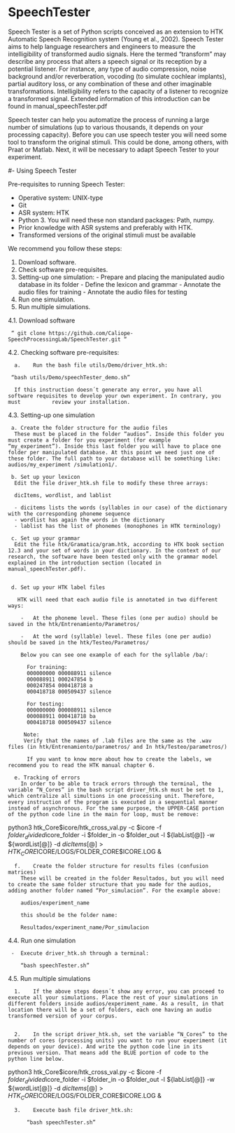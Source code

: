 # SpeechTester

Speech Tester is a set of Python scripts conceived as an extension to HTK Automatic Speech Recognition system (Young et al., 2002). Speech Tester aims to help language researchers and engineers to measure the intelligibility of transformed audio signals. Here the termed “transform” may describe any process that alters a speech signal or its reception by a potential listener. For instance, any type of audio compression, noise background and/or reverberation, vocoding (to simulate cochlear implants), partial auditory loss, or any combination of these and other imaginable transformations. Intelligibility refers to the capacity of a listener to recognize a transformed signal. Extended information of this introduction can be found in manual_speechTester.pdf

Speech tester can help you automatize the process of running a large number of simulations (up to various thousands, it depends on your processing capacity). Before you can use speech tester you will need some tool to transform the original stimuli. This could be done, among others, with Praat or Matlab. Next, it will be necessary to adapt Speech Tester to your experiment.  


#- Using Speech Tester

  Pre-requisites to running Speech Tester:
   - Operative system: UNIX-type
   - Git
   - ASR system: HTK 
   - Python 3. You will need these non standard packages: Path, numpy.
   - Prior knowledge with ASR systems and preferably with HTK.
   - Transformed versions of the original stimuli must be available 


  We recommend you follow these steps:
  1.	Download software.
  2.	Check software pre-requisites.
  3.	Setting-up one simulation:
    - Prepare and placing the manipulated audio database in its folder
    - Define the lexicon and grammar
    - Annotate the audio files for training
    - Annotate the audio files for testing
  4.	Run one simulation.
  5.	Run multiple simulations.
  
  
  4.1.	Download software

     “ git clone https://github.com/Caliope-SpeechProcessingLab/SpeechTester.git “

  4.2.	Checking software pre-requisites:

      a.	Run the bash file utils/Demo/driver_htk.sh:

     “bash utils/Demo/speechTester_demo.sh”

      If this instruction doesn´t generate any error, you have all software requisites to develop your own experiment. In contrary, you must          review your installation.



   4.3.	Setting-up one simulation

     a.	Create the folder structure for the audio files
      These must be placed in the folder “audios”. Inside this folder you must create a folder for you experiment (for example   “my_experiment”). Inside this last folder you will have to place one folder per manipulated database. At this point we need just one of these folder. The full path to your database will be something like: audios/my_experiment /simulation1/. 

     b.	Set up your lexicon
      Edit the file driver_htk.sh file to modify these three arrays: 

      dicItems, wordlist, and lablist

      -	dicitems lists the words (syllables in our case) of the dictionary with the corresponding phoneme sequence
      -	wordlist has again the words in the dictionary 
      -	lablist has the list of phonemes (monophones in HTK terminology) 
      
     c.	Set up your grammar
      Edit the file htk/Gramatica/gram.htk, according to HTK book section 12.3 and your set of words in your dictionary. In the context of our research, the software have been tested only with the grammar model explained in the introduction section (located in manual_speechTester.pdf). 
      
      
     d.	Set up your HTK label files

       HTK will need that each audio file is annotated in two different ways:

        -	At the phoneme level. These files (one per audio) should be saved in the htk/Entrenamiento/Parametros/

        -	At the word (syllable) level. These files (one per audio) should be saved in the htk/Testeo/Parametros/

        Below you can see one example of each for the syllable /ba/: 

          For training: 
          000000000 000088911 silence
          000088911 000247854 b	
          000247854 000418718 a	
          000418718 000509437 silence

          For testing: 
          000000000 000088911 silence
          000088911 000418718 ba	
          000418718 000509437 silence

         Note: 
         Verify that the names of .lab files are the same as the .wav files (in htk/Entrenamiento/parametros/ and In htk/Testeo/parametros/)

          If you want to know more about how to create the labels, we recommend you to read the HTK manual chapter 6. 

      e. Tracking of errors 
        In order to be able to track errors through the terminal, the variable “N_Cores” in the bash script driver_htk.sh must be set to 1, which centralize all simultions in one processing unit. Therefore, every instruction of the program is executed in a sequential manner instead of asynchronous. For the same purpose, the UPPER-CASE portion of the python code line in the main for loop, must be remove:

python3 htk_Core$icore/htk_cross_val.py -c $icore -f ${folder_divided}$icore_folder -i $folder_in -o $folder_out -l ${labList[@]} -w ${wordList[@]} -d ${dicItems[@]} > HTK_CORE$ICORE/LOGS/FOLDER_CORE$ICORE.LOG &




      f.	Create the folder structure for results files (confusion matrices)
        These will be created in the folder Resultados, but you will need to create the same folder structure that you made for the audios, adding another folder named “Por_simulacion”. For the example above:

        audios/experiment_name

        this should be the folder name:

        Resultados/experiment_name/Por_simulacion




   4.4.	Run one simulation

     -	Execute driver_htk.sh through a terminal:

        “bash speechTester.sh”





   4.5.	Run multiple simulations

      1.	If the above steps doesn´t show any error, you can proceed to execute all your simulations. Place the rest of your simulations in different folders inside audios/experiment_name. As a result, in that location there will be a set of folders, each one having an audio transformed version of your corpus.


      2.	In the script driver_htk.sh, set the variable “N_Cores” to the number of cores (processing units) you want to run your experiment (it depends on your device). And write the python code line in its previous version. That means add the BLUE portion of code to the python line below.


python3 htk_Core$icore/htk_cross_val.py -c $icore -f ${folder_divided}$icore_folder -i $folder_in -o $folder_out -l ${labList[@]} -w ${wordList[@]} -d ${dicItems[@]} > HTK_CORE$ICORE/LOGS/FOLDER_CORE$ICORE.LOG &


      3.	Execute bash file driver_htk.sh:

          “bash speechTester.sh”



